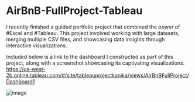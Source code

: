 # AirBnB-FullProject-Tableau
I recently finished a guided portfolio project that combined the power of #Excel and #Tableau. This project involved working with large datasets, merging multiple CSV files, and showcasing data insights through interactive visualizations.

Included below is a link to the dashboard I constructed as part of this project, along with a screenshot showcasing its captivating visualizations.
https://us-west-2b.online.tableau.com/#/site/tableauprojectkanika/views/AirBnBFullProject/Dashboard1

![image](https://github.com/Kanika-Gaur/AirBnB-FullProject-Tableau/assets/73097474/7aff6c36-100b-4df9-8b3b-c2165d9f779c)
